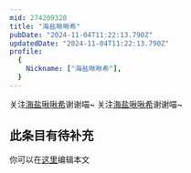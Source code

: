```yaml
---
mid: 274209328
title: "海盐啾啾希"
pubDate: "2024-11-04T11:22:13.790Z"
updatedDate: "2024-11-04T11:22:13.790Z"
profile:
  {
    Nickname: ["海盐啾啾希"],
  }
---
```


关注[海盐啾啾希](https://space.bilibili.com/274209328)谢谢喵~ 关注[海盐啾啾希](https://space.bilibili.com/274209328)谢谢喵~

## 此条目有待补充
你可以在[这里](https://github.com/Yuhanawa/VTuber.ICU/edit/master/src/content/v/海盐啾啾希/index.md)编辑本文
